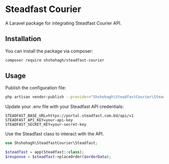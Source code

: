 # Steadfast Courier

A Laravel package for integrating Steadfast Courier API.

## Installation

You can install the package via composer:

```bash
composer require shshohagh/steadfast-courier
```

## Usage

Publish the configuration file:

```bash
php artisan vendor:publish --provider="Shshohagh\SteadfastCourier\SteadfastServiceProvider" --tag="config"
```

Update your .env file with your Steadfast API credentials:

```dotenv
STEADFAST_BASE_URL=https://portal.steadfast.com.bd/api/v1
STEADFAST_API_KEY=your-api-key
STEADFAST_SECRET_KEY=your-secret-key
```

Use the Steadfast class to interact with the API.

```php
use Shshohagh\SteadfastCourier\Steadfast;

$steadfast = app(Steadfast::class);
$response = $steadfast->placeOrder($orderData);
```


